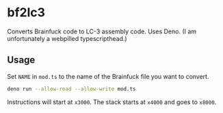 # bf2lc3

Converts Brainfuck code to LC-3 assembly code. Uses Deno. (I am unfortunately a webpilled typescripthead.)

## Usage

Set `NAME` in `mod.ts` to the name of the Brainfuck file you want to convert.

```bash
deno run --allow-read --allow-write mod.ts
```

Instructions will start at `x3000`. The stack starts at `x4000` and goes to `x8000`.
